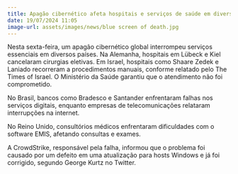 ```yaml
---
title: Apagão cibernético afeta hospitais e serviços de saúde em diversos países
date: 19/07/2024 11:05
image-url: assets/images/news/blue screen of death.jpg
---
```


Nesta sexta-feira, um apagão cibernético global interrompeu serviços essenciais em diversos países. Na Alemanha, hospitais em Lübeck e Kiel cancelaram cirurgias eletivas. Em Israel, hospitais como Shaare Zedek e Laniado recorreram a procedimentos manuais, conforme relatado pelo The Times of Israel. O Ministério da Saúde garantiu que o atendimento não foi comprometido.

No Brasil, bancos como Bradesco e Santander enfrentaram falhas nos serviços digitais, enquanto empresas de telecomunicações relataram interrupções na internet.

No Reino Unido, consultórios médicos enfrentaram dificuldades com o software EMIS, afetando consultas e exames.

A CrowdStrike, responsável pela falha, informou que o problema foi causado por um defeito em uma atualização para hosts Windows e já foi corrigido, segundo George Kurtz no Twitter.